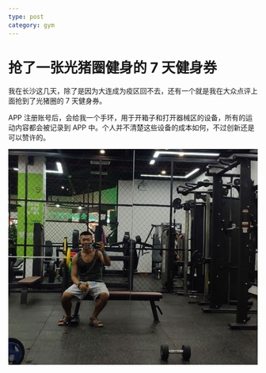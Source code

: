 ```yaml
---
type: post
category: gym
---
```


# 抢了一张光猪圈健身的 7 天健身券

我在长沙这几天，除了是因为大连成为疫区回不去，还有一个就是我在大众点评上面抢到了光猪圈的 7 天健身券。

APP 注册账号后，会给我一个手环，用于开箱子和打开器械区的设备，所有的运动内容都会被记录到 APP 中。个人并不清楚这些设备的成本如何，不过创新还是可以赞许的。

![器械区](./2020-07-27.jpg)
